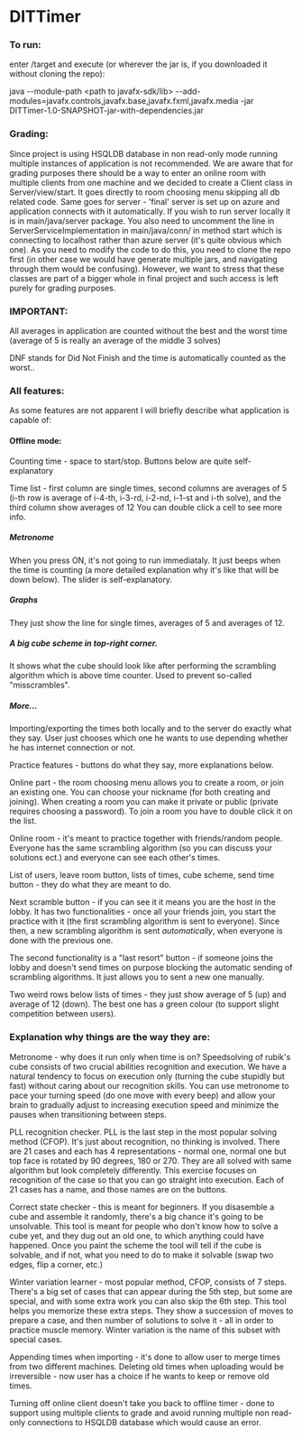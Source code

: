 # DITTimer
### To run:
enter /target and execute (or wherever the jar is, if you downloaded it without cloning the repo):

java --module-path <path to javafx-sdk/lib> --add-modules=javafx.controls,javafx.base,javafx.fxml,javafx.media -jar DITTimer-1.0-SNAPSHOT-jar-with-dependencies.jar


### Grading:

Since project is using HSQLDB database in non read-only mode running multiple instances of application is not recommended. We are aware that for grading purposes there should be a way to enter an online room with multiple clients from one machine and we decided to create a Client class in Server/view/start. It goes directly to room choosing menu skipping all db related code. Same goes for server - 'final' server is set up on azure and application connects with it automatically. If you wish to run server locally it is in main/java/server package. You also need to uncomment the line in ServerServiceImplementation in main/java/conn/
in method start which is connecting to localhost rather than azure server (it's quite obvious which one). 
As you need to modify the code to do this, you need to clone the repo first (in other case we would have generate multiple jars, and navigating through them would be confusing).
However, we want to stress that these classes are part of a bigger whole in final project and such access is left purely for grading purposes.


### IMPORTANT:
All averages in application are counted without the best and the worst time (average of 5 is really an average of the middle 3 solves)

DNF stands for Did Not Finish and the time is automatically counted as the worst..

### All features:
As some features are not apparent I will briefly describe what application is capable of:

#### Offline mode:
Counting time - space to start/stop. Buttons below are quite self-explanatory

Time list - first column are single times, second columns are averages of 5 (i-th row is average of i-4-th, i-3-rd, i-2-nd, i-1-st and i-th solve), and the third column show averages of 12 You can double click a cell to see more info.

##### Metronome

When you press ON, it's not going to run immediataly. It just beeps when the time is counting (a more detailed explanation why it's like that will be down below).
The slider is self-explanatory.

##### Graphs
They just show the line for single times, averages of 5 and averages of 12.

##### A big cube scheme in top-right corner.

It shows what the cube should look like after performing the scrambling algorithm which is above time counter. Used to prevent so-called "misscrambles".
 
##### More...

Importing/exporting the times both locally and to the server do exactly what they say. User just chooses which one he wants to use depending whether he has internet connection or not.

Practice features - buttons do what they say, more explanations below.

Online part - the room choosing menu allows you to create a room, or join an existing one. You can choose your nickname (for both creating and joining). When creating a
room you can make it private or public (private requires choosing a password). To join a room you have to double click it on the list.

Online room - it's meant to practice together with friends/random people. Everyone has the same scrambling algorithm (so you can discuss your solutions ect.) and everyone can see each other's times.

List of users, leave room button, lists of times, cube scheme, send time button - they do what they are meant to do.

Next scramble button - if you can see it it means you are the host in the lobby. It has two functionalities - once all your friends join, you start the practice with it (the first scrambling algorithm is sent to everyone). Since then, a new scrambling algorithm is sent *automatically*, 
when everyone is done with the previous one. 

The second functionality is a "last resort" button - if someone joins the lobby and doesn't send times on purpose blocking the automatic sending of scrambling algorithms. It just allows you to sent a new one manually.

Two weird rows below lists of times - they just show average of 5 (up) and average of 12 (down). The best one has a green colour (to support slight competition between users).


### Explanation why things are the way they are:

Metronome - why does it run only when time is on? Speedsolving of rubik's cube consists of two crucial abilities
recognition and execution. We have a natural tendency to focus on execution only
(turning the cube stupidly but fast) without caring about our recognition skills.
You can use metronome to pace your turning speed (do one move with every beep)
and allow your brain to gradually adjust to increasing execution speed and minimize the pauses when transitioning between steps.


PLL recognition checker. PLL is the last step in the most popular solving method (CFOP). It's just about recognition, no thinking is involved.
There are 21 cases and each has 4 representations - normal one, normal one but top face is rotated by 90 degrees, 180 or 270. They are all solved with same algorithm but look completely differently.
This exercise focuses on recognition of the case so that you can go straight into execution.
Each of 21 cases has a name, and those names are on the buttons.

Correct state checker - this is meant for beginners. If you disasemble a cube
and assemble it randomly, there's a big chance it's going to be unsolvable.
This tool is meant for people who don't know how to solve a cube yet, and they dug out an old one, to which anything could have happened.
Once you paint the scheme the tool will tell if the cube is solvable, and if not, what you need to do to make it solvable (swap two edges, flip a corner, etc.)

Winter variation learner - most popular method, CFOP, consists of 7 steps.
There's a big set of cases that can appear during the 5th step, but some are special,
and with some extra work you can also skip the 6th step. This tool 
helps you memorize these extra steps. They show a succession of moves
to prepare a case, and then number of solutions to solve it - all in order
to practice muscle memory. Winter variation is the name of this subset with
special cases.

Appending times when importing - it's done to allow user to merge times from two different machines. Deleting old times when uploading would be irreversible - now user has a choice if he wants to keep or remove old times.

Turning off online client doesn't take you back to offline timer - done to support using multiple clients to grade and avoid running multiple non read-only connections to HSQLDB database which would cause an error.

